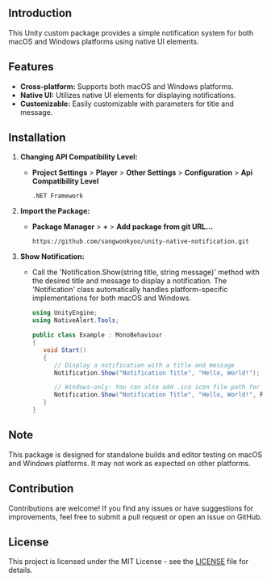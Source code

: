 ## Introduction
This Unity custom package provides a simple notification system for both macOS and Windows platforms using native UI elements.

## Features
- **Cross-platform:** Supports both macOS and Windows platforms.
- **Native UI:** Utilizes native UI elements for displaying notifications.
- **Customizable:** Easily customizable with parameters for title and message.

## Installation
1. **Changing API Compatibility Level:**
    - **Project Settings** > **Player** > **Other Settings** > **Configuration** > **Api Compatibility Level**

      `.NET Framework`

2. **Import the Package:**
    - **Package Manager** > **+** > **Add package from git URL...**

      ```
      https://github.com/sangwookyoo/unity-native-notification.git
      ```

3. **Show Notification:**
    - Call the 'Notification.Show(string title, string message)' method with the desired title and message to display a notification. The 'Notification' class automatically handles platform-specific implementations for both macOS and Windows.

       ```csharp
       using UnityEngine;
       using NativeAlert.Tools;
 
       public class Example : MonoBehaviour
       {
          void Start()
          {
             // Display a notification with a title and message
             Notification.Show("Notification Title", "Hello, World!");
 
             // Windows-only: You can also add .ico icon file path for your notifications.
             Notification.Show("Notification Title", "Hello, World!", Path.Combine(Application.streamingAssetsPath, "AppIcon.ico"));
          }
       }
       ```

## Note
This package is designed for standalone builds and editor testing on macOS and Windows platforms. It may not work as expected on other platforms.

## Contribution
Contributions are welcome! If you find any issues or have suggestions for improvements, feel free to submit a pull request or open an issue on GitHub.

## License
This project is licensed under the MIT License - see the [LICENSE](LICENSE) file for details.
